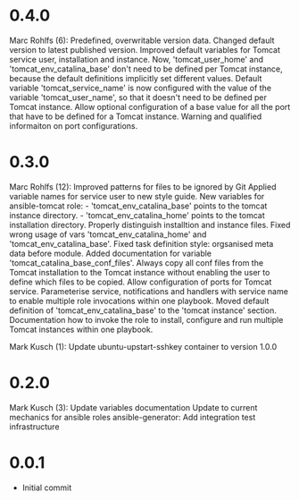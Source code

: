 # 0.4.0

Marc Rohlfs (6):
      Predefined, overwritable version data.
      Changed default version to latest published version.
      Improved default variables for Tomcat service user, installation and instance. Now, 'tomcat_user_home' and 'tomcat_env_catalina_base' don't need to be defined per Tomcat instance, because the default definitions implicitly set different values.
      Default variable 'tomcat_service_name' is now configured with the value of the variable 'tomcat_user_name', so that it doesn't need to be defined per Tomcat instance.
      Allow optional configuration of a base value for all the port that have to be defined for a Tomcat instance.
      Warning and qualified informaiton on port configurations.

# 0.3.0

Marc Rohlfs (12):
      Improved patterns for files to be ignored by Git
      Applied variable names for service user to new style guide.
      New variables for ansible-tomcat role: - 'tomcat\_env\_catalina\_base' points to the tomcat instance directory. - 'tomcat\_env\_catalina\_home' points to the tomcat installation directory.
      Properly distinguish installtion and instance files.
      Fixed wrong usage of vars 'tomcat\_env\_catalina\_home' and 'tomcat\_env\_catalina\_base'.
      Fixed task definition style: orgsanised meta data before module.
      Added documentation for variable 'tomcat_catalina_base_conf_files'.
      Always copy all conf files from the Tomcat installation to the Tomcat instance without enabling the user to define which files to be copied.
      Allow configuration of ports for Tomcat service.
      Parameterise service, notifications and handlers with service name to enable multiple role invocations within one playbook.
      Moved default definition of 'tomcat_env_catalina_base' to the 'tomcat instance' section.
      Documentation how to invoke the role to install, configure and run multiple Tomcat instances within one playbook.

Mark Kusch (1):
      Update ubuntu-upstart-sshkey container to version 1.0.0

# 0.2.0

Mark Kusch (3):
      Update variables documentation
      Update to current mechanics for ansible roles
      ansible-generator: Add integration test infrastructure

# 0.0.1

* Initial commit


<!-- vim: set nofen ts=4 sw=4 et: -->
